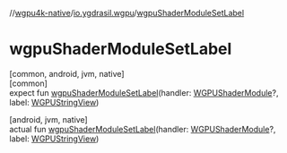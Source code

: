 //[wgpu4k-native](../../index.md)/[io.ygdrasil.wgpu](index.md)/[wgpuShaderModuleSetLabel](wgpu-shader-module-set-label.md)

# wgpuShaderModuleSetLabel

[common, android, jvm, native]\
[common]\
expect fun [wgpuShaderModuleSetLabel](wgpu-shader-module-set-label.md)(handler: [WGPUShaderModule](-w-g-p-u-shader-module/index.md)?, label: [WGPUStringView](-w-g-p-u-string-view/index.md))

[android, jvm, native]\
actual fun [wgpuShaderModuleSetLabel](wgpu-shader-module-set-label.md)(handler: [WGPUShaderModule](-w-g-p-u-shader-module/index.md)?, label: [WGPUStringView](-w-g-p-u-string-view/index.md))